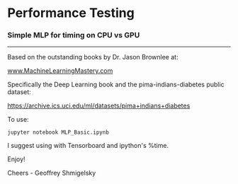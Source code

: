 # Performance Testing

### Simple MLP for timing on CPU vs GPU
---
Based on the outstanding books by Dr. Jason Brownlee at:

www.MachineLearningMastery.com

Specifically the Deep Learning book and the 
pima-indians-diabetes public dataset:

https://archive.ics.uci.edu/ml/datasets/pima+indians+diabetes

To use:

	jupyter notebook MLP_Basic.ipynb  
  

I suggest using with Tensorboard and ipython's %time.

Enjoy!

Cheers - Geoffrey Shmigelsky
